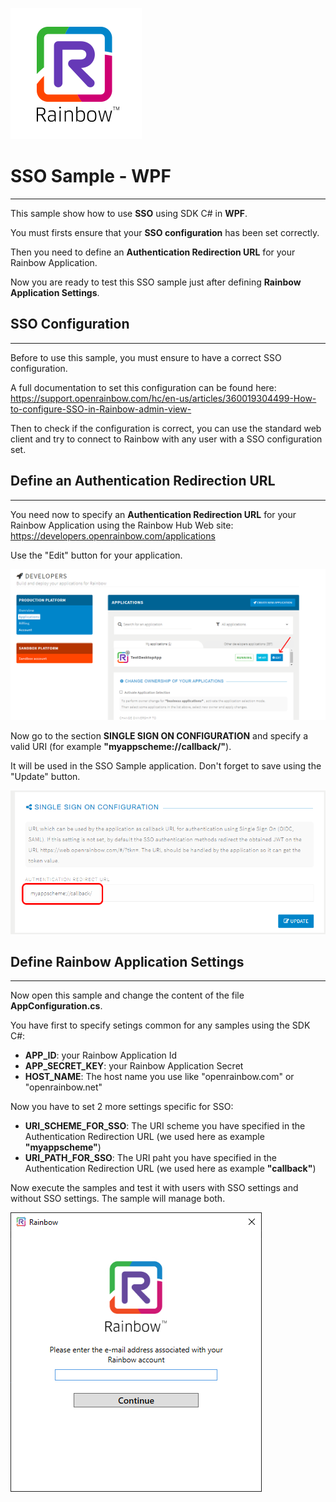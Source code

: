 ![Rainbow](../../../logo_rainbow.png)

 
# SSO Sample - WPF
---

This sample show how to use **SSO** using SDK C# in **WPF**.

You must firsts ensure that your **SSO configuration** has been set correctly.

Then you need to define an **Authentication Redirection URL** for your Rainbow Application.

Now you are ready to test this SSO sample just after defining **Rainbow Application Settings**.


## SSO Configuration
---

Before to use this sample, you must ensure to have a correct SSO configuration. 

A full documentation to set this configuration can be found here: https://support.openrainbow.com/hc/en-us/articles/360019304499-How-to-configure-SSO-in-Rainbow-admin-view-

Then to check if the configuration is correct, you can use the standard web client and try to connect to Rainbow with any user with a SSO configuration set.


## Define an Authentication Redirection URL
---

You need now to specify an **Authentication Redirection URL** for your Rainbow Application using the Rainbow Hub Web site: https://developers.openrainbow.com/applications

Use the "Edit" button for your application.

![RbApplicationEdit](../../../images/RbApplicationEdit.png)

Now go to the section **SINGLE SIGN ON CONFIGURATION** and specify a valid URI (for example **"myappscheme://callback/"**). 

It will be used in the SSO Sample application. Don't forget to save using the "Update" button.

![RbApplicationSSOConfig](../../../images/RbApplicationSSOConfig.png)


## Define Rainbow Application Settings
---

Now open this sample and change the content of the file **AppConfiguration.cs**.

You have first to specify setings common for any samples using the SDK C#:
- **APP_ID**: your Rainbow Application Id
- **APP_SECRET_KEY**: your Rainbow Application Secret
- **HOST_NAME**: The host name you use like "openrainbow.com" or "openrainbow.net"

Now you have to set 2 more settings specific for SSO:
- **URI_SCHEME_FOR_SSO**: The URI scheme you have specified in the Authentication Redirection URL (we used here as example **"myappscheme"**)
- **URI_PATH_FOR_SSO**: The URI paht you have specified in the Authentication Redirection URL (we used here as example **"callback"**)

Now execute the samples and test it with users with SSO settings and without SSO settings. The sample will manage both.

![WPF_SSO_Sample](../../../images/WPF_SSO_Sample.png)
   
 
